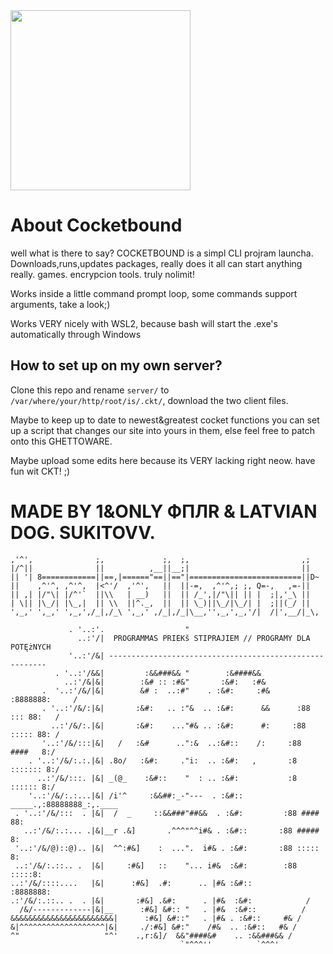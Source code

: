 <img src="https://user-images.githubusercontent.com/130178512/231494816-6e1a248d-6e95-4b68-bddd-8015fc859b29.png" width="288" height="288">

# About Cocketbound

well what is there to say? COCKETBOUND is a simpl CLI projram launcha. Downloads,runs,updates packages, really does it all
can start anything really. games. encrypcion tools. truly nolimit!

Works inside a little command prompt loop, some commands support arguments, take a look;)

Works VERY nicely with WSL2, because bash will start the .exe's automatically through Windows

## How to set up on my own server?
Clone this repo and rename `server/` to `/var/where/your/http/root/is/.ckt/`, download the two client files.

Maybe to keep up to date to newest&greatest cocket functions you can set up a script that changes our site into yours in them, else feel free to patch onto this GHETTOWARE.

Maybe upload some edits here because its VERY lacking right neow. have fun wit CKT! ;)

# MADE BY 1&ONLY ФПЛR & LATVIAN DOG. SUKITOVV.
```
,'^',              ;,             ;,  ;,                         ,;
|/^||              ||          ,__||__;|                         ||
|| '| 8============||==,|======"==||=="|=========================||D~
||    ,^'^, ,^'^,  |<^'/  ,'^',   ||  ||-=,  ,^'^,; ;, Q=-,   ,=-||
|| ,| |/"\| |/^'`  ||\\   | __)   ||  || /_',|/"\|| || |  ;|,'_\ ||
| \|| |\_/| |\_,|  || \\  ||^._,  ||  || \_)||\_/|\_/| |  ;||(_/ ||
',_,' ',_,' ',_,',/_|,/_\ ',_,' ,/_|,/_|\__,'',_,',_,'/|  /|',__/|_\,
```
```
             . '..:'.                  "
               ..:'/|  PROGRAMMAS PRIEKš STIPRAJIEM // PROGRAMY DLA POTĘżNYCH
             '..:'/&| --------------------------------------------------------
          . '..:'/&&|         :&&###&& "        :&####&&
            ..:'/&|&|        :&# :: :#&"       :&#:   :#&
       .  '..:'/&/|&|        &# :  ..:#"    . :&#:     :#&       :8888888:     /
       . '..:'/&/:|&|       :&#:   .. :"&  .. :&#:      &&      :88 ::: 88:   /
         ..:'/&/:.|&|       :&#:    ..."#& .. :&#:      #:     :88 ::::: 88: /
       '..:'/&/:::|&|   /   :&#      ..":&  ..:&#::    /:     :88  ####   8:/
    . '..:'/&/:.:.|&| .8o/   :&#:     ."i:  .. :&#:   ,       :8 ::::::: 8:/
      ..:'/&/:::. |&| _(@_    :&#::    "  : .. :&#:           :8 :::::: 8:/
    '..:'/&/:.:...|&| /i'^     :&&##:_-"---  . :&#::    _____.,:88888888_:,.____
 . '..:'/&/:::  . |&|  /  _     ::&&###"##&&  . :&#:         :88 #### 88:
   ..:'/&/:.:... .|&|__r .&]       .^^^"^^i#& . :&#::       :88 #####  8:
 '..:'/&/@)::@).. |&|  ^^:#&]    :  ...".  i#& . :&#:       :88 :::::  8:
 ..:'/&/:.::.. .  |&|     :#&]   ::    "... i#&  :&#:        :88 :::::8:
..:'/&/::::....   |&|      :#&]  .#:      .. |#& :&#::        :8888888:
.:'/&/:.::.. .  . |&|       :#&] .&#:      . |#&  :&#:            /
  /&/-------------|&|__      :#&] &#:: "   . |#&  :&#::          /
&&&&&&&&&&&&&&&&&&&&&&&|      :#&] &#::"   . |#& . :&#::     #& /
&|^^^^^^^^^^^^^^^^^^^|&|     ./:#&] &#:"    /#&  .. :&#::   #& /
^"                   "^'    .,r:&]/  &&"####&#    .. :&&###&& /
                                      `"^^^''          `^^^'
```
